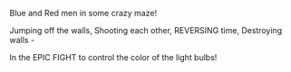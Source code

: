 Blue and Red men in some crazy maze!

Jumping off the walls, 
Shooting each other, 
REVERSING time, 
Destroying walls -

In the EPIC FIGHT to control the color of the light bulbs!